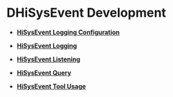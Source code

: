 # DHiSysEvent Development<a name="EN-US_TOPIC_0000001195021448"></a>

-   **[HiSysEvent Logging Configuration](subsys-dfx-hisysevent-logging-config.md)**

-   **[HiSysEvent Logging](subsys-dfx-hisysevent-logging.md)**  

-   **[HiSysEvent Listening](subsys-dfx-hisysevent-listening.md)**  

-   **[HiSysEvent Query](subsys-dfx-hisysevent-query.md)**  

-   **[HiSysEvent Tool Usage](subsys-dfx-hisysevent-tool.md)**  


